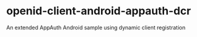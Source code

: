 # openid-client-android-appauth-dcr
An extended AppAuth Android sample using dynamic client registration
